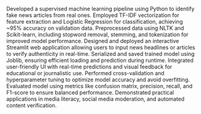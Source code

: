 Developed a supervised machine learning pipeline using Python to identify fake news articles from real ones.
Employed TF-IDF vectorization for feature extraction and Logistic Regression for classification, achieving ~95% accuracy on validation
data.
Preprocessed data using NLTK and Scikit-learn, including stopword removal, stemming, and tokenization for improved model
performance.
Designed and deployed an interactive Streamlit web application allowing users to input news headlines or articles to verify authenticity
in real-time.
Serialized and saved trained model using Joblib, ensuring efficient loading and prediction during runtime.
Integrated user-friendly UI with real-time predictions and visual feedback for educational or journalistic use.
Performed cross-validation and hyperparameter tuning to optimize model accuracy and avoid overfitting.
Evaluated model using metrics like confusion matrix, precision, recall, and F1-score to ensure balanced performance.
Demonstrated practical applications in media literacy, social media moderation, and automated content verification.
